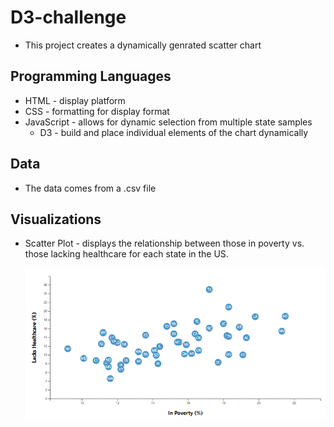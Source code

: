 # D3-challenge
* This project creates a dynamically genrated scatter chart

## Programming Languages
* HTML - display platform
* CSS - formatting for display format
* JavaScript - allows for dynamic selection from multiple state samples
    * D3 - build and place individual elements of the chart dynamically

## Data
* The data comes from a .csv file

## Visualizations
* Scatter Plot - displays the relationship between those in poverty vs. those lacking healthcare for each state in the US.

    ![Basic Scatter Chart](Images/basicScatter.GIF)
